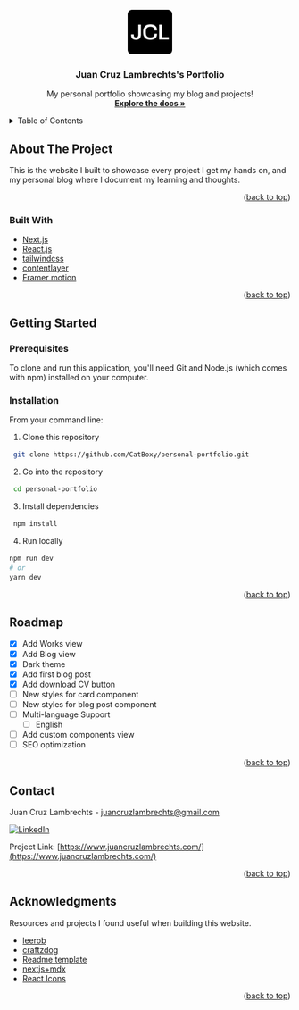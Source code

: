 <div id="top"></div>

<!-- PROJECT LOGO -->
<br />
<div align="center">
  <a href="https://github.com/othneildrew/Best-README-Template">
    <img src="public/logoBig.png" alt="Logo" width="80" height="80">
  </a>

  <h3 align="center">Juan Cruz Lambrechts's Portfolio</h3>

  <p align="center">
    My personal portfolio showcasing my blog and projects!
    <br />
    <a href="https://github.com/CatBoxy/personal-portfolio"><strong>Explore the docs »</strong></a>
  </p>
</div>

<!-- TABLE OF CONTENTS -->
<details>
  <summary>Table of Contents</summary>
  <ol>
    <li>
      <a href="#about-the-project">About The Project</a>
      <ul>
        <li><a href="#built-with">Built With</a></li>
      </ul>
    </li>
    <li>
      <a href="#getting-started">Getting Started</a>
      <ul>
        <li><a href="#prerequisites">Prerequisites</a></li>
        <li><a href="#installation">Installation</a></li>
      </ul>
    </li>
    <li><a href="#roadmap">Roadmap</a></li>
    <li><a href="#contact">Contact</a></li>
    <li><a href="#acknowledgments">Acknowledgments</a></li>
  </ol>
</details>



<!-- ABOUT THE PROJECT -->
## About The Project

This is the website I built to showcase every project I get my hands on, and my personal blog where I document my learning and thoughts.

<p align="right">(<a href="#top">back to top</a>)</p>



### Built With

* [Next.js](https://nextjs.org/)
* [React.js](https://reactjs.org/)
* [tailwindcss](https://tailwindcss.com/)
* [contentlayer](https://www.contentlayer.dev/)
* [Framer motion](https://www.framer.com/motion/)

<p align="right">(<a href="#top">back to top</a>)</p>



<!-- GETTING STARTED -->
## Getting Started

### Prerequisites

To clone and run this application, you'll need Git and Node.js (which comes with npm) installed on your computer.

### Installation

From your command line:

1. Clone this repository
```sh
 git clone https://github.com/CatBoxy/personal-portfolio.git
```

2. Go into the repository
```sh
 cd personal-portfolio
```

3. Install dependencies
```sh
 npm install
```
4. Run locally

```sh
npm run dev
# or
yarn dev
```

<p align="right">(<a href="#top">back to top</a>)</p>

<!-- ROADMAP -->
## Roadmap

- [x] Add Works view
- [x] Add Blog view
- [x] Dark theme
- [x] Add first blog post
- [x] Add download CV button
- [ ] New styles for card component
- [ ] New styles for blog post component
- [ ] Multi-language Support
    - [ ] English
- [ ] Add custom components view
- [ ] SEO optimization

<p align="right">(<a href="#top">back to top</a>)</p>


<!-- CONTACT -->
## Contact

Juan Cruz Lambrechts - juancruzlambrechts@gmail.com 

[![LinkedIn](https://img.shields.io/badge/linkedin-%230077B5.svg?style=for-the-badge&logo=linkedin&logoColor=white)](https://www.linkedin.com/in/jclambrechts/)

Project Link: [https://www.juancruzlambrechts.com/](https://www.juancruzlambrechts.com/)

<p align="right">(<a href="#top">back to top</a>)</p>



<!-- ACKNOWLEDGMENTS -->
## Acknowledgments

Resources and projects I found useful when building this website.

* [leerob](https://github.com/leerob/leerob.io)
* [craftzdog](https://github.com/craftzdog/craftzdog-homepage)
* [Readme template](https://github.com/othneildrew/Best-README-Template)
* [nextjs+mdx](https://github.com/hunterbecton/next-js-mdx)
* [React Icons](https://react-icons.github.io/react-icons/search)

<p align="right">(<a href="#top">back to top</a>)</p>
